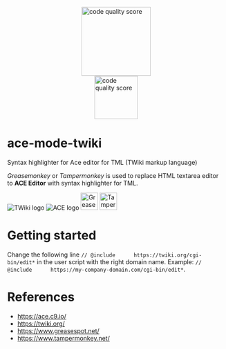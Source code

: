 <img src="https://api.codiga.io/project/30552/score/svg" alt="code quality score" style="width: 160px; margin-left: auto; margin-right: auto; display: block;"> <img src="https://api.codiga.io/project/30552/status/svg" alt="code quality score" style="width: 100px; margin-left: auto; margin-right: auto; display: block;">

# ace-mode-twiki
Syntax highlighter for Ace editor for TML (TWiki markup language)

*Greasemonkey* or *Tampermonkey* is used to replace HTML textarea editor to **ACE Editor** with syntax highlighter for TML.

![TWiki logo](https://twiki.org/p/pub/TWiki04x01/TWikiLogos/T-logo-88x31-t.gif)
![ACE logo](https://ace.c9.io/doc/site/images/ace-tab.png)
<img alt="Greasemonkey" src="https://upload.wikimedia.org/wikipedia/commons/thumb/f/fc/Greasemonkey.svg/220px-Greasemonkey.svg.png" width="40"  />
<img alt="Tampermonkey" src="https://upload.wikimedia.org/wikipedia/commons/b/ba/Tampermonkey_logo.png" width="40"  />

# Getting started

Change the following line `// @include      https://twiki.org/cgi-bin/edit*` in the user script with the right domain name. Example: `// @include      https://my-company-domain.com/cgi-bin/edit*`.

# References

* https://ace.c9.io/
* https://twiki.org/
* https://www.greasespot.net/
* https://www.tampermonkey.net/
